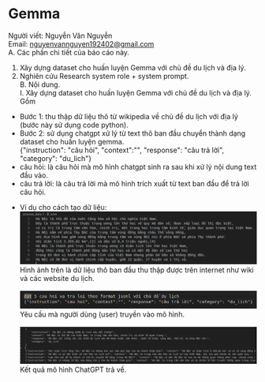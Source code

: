 # Gemma
Người viết: Nguyễn Văn Nguyễn  <br>
Email: nguyenvannguyen192402@gmail.com  <br>
A. Các phần chi tiết của báo cáo này. <br>
1. Xây dựng dataset cho huấn luyện Gemma với chủ đề du lịch và địa lý. <br>
2. Nghiên cứu Research system role + system prompt.<br>
B. Nội dung.<br>
I. Xây dựng dataset cho huấn luyện Gemma với chủ đề du lịch và địa lý.<br>
Gồm<br>
- Bước 1: thu thập dữ liệu thô từ wikipedia về chủ đề du lịch với địa lý (bước này sử dụng code python).<br>
- Bước 2: sử dụng chatgpt xử lý từ text thô ban đầu chuyển thành dạng dataset cho huấn luyện gemma.<br>
{"instruction": "câu hỏi", "context":"", "response": "câu trả lời", "category": "du_lich"}<br>
- câu hỏi: là câu hỏi mà mô hình chatgpt sinh ra sau khi xử lý nội dung text đầu vào.<br>
- câu trả lời: là câu trả lời mà mô hình trích xuất từ text ban đầu để trả lời câu hỏi.<br>
* Ví dụ cho cách tạo dữ liệu:<br>
![Hình 1.1](Hinh1_1.png)
Hình ảnh trên là dữ liệu thô ban đầu thu thập được trên internet như wiki và các website du lịch. <br><br>
![Hình 1.2](Hinh1_2.png) <br>
Yêu cầu mà người dùng (user) truyền vào mô hình. <br><br>
![Hình 1.3](Hinh1_3.png) 
Kết quả mô hình ChatGPT trả về. <br><br>

